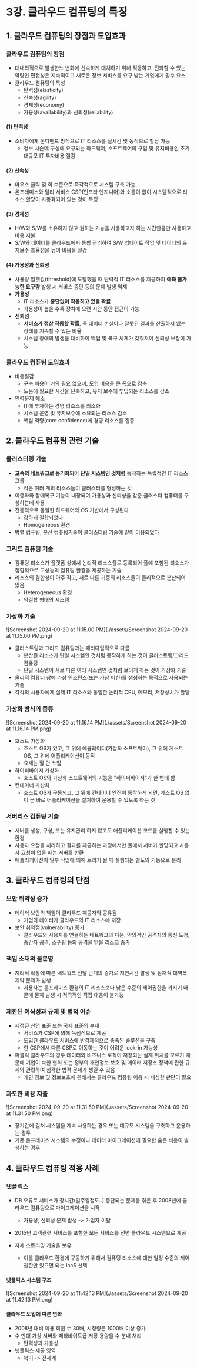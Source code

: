 # 3강. 클라우드 컴퓨팅의 특징

## 1. 클라우드 컴퓨팅의 장점과 도입효과

### 클라우드 컴퓨팅의 장점

- 대내외적으로 발생한느 변화에 신속하게 대처하기 위해 적응하고, 진화할 수 있는 역량인 민첩성은 지속적이고 새로운 정보 서비스를 요구 받는 기업에게 필수 요소
- 클라우드 컴퓨팅의 특성
  - 탄력성(elasticity)
  - 신속성(agility)
  - 경제성(economy)
  - 가용성(availability)과 신뢰성(reliability)



#### (1) 탄력성

- 소비자에게 온디맨드 방식으로 IT 리소스를 실시간 및 동적으로 할당 가능
  - 정보 시슽메 구성에 요구되는 하드웨어, 소프트웨어의 구입 및 유지비용인 초기 대규모 IT 투자비용 절감

#### (2) 신속성

- 마우스 클릭 몇 회 수준으로 즉각적으로 시스템 구축 가능
- 온프레미스와 달리 서비스 CSP(인프라 엔지니어)와 소통이 없이 시스템적으로 리소스 할당이 자동화되어 있는 것이 특징

#### (3) 경제성

- H/W와 S/W를 소유하지 않고 원하는 기능을 사용하고자 하는 시간만큼만 사용하고 비용 지불
- S/W와 데이터를 클라우드에서 통합 관리하여 S/W 업데이트 작업 및 데이터의 유지보수 효율성을 높여 비용을 절감

#### (4) 가용성과 신뢰성

- 사용량 임곗값(threshold)에 도달했을 때 탄력적 IT 리소스를 제공하여 **예측 불가능한 요구량** 발생 시 서비스 중단 등의 문제 발생 억제
- **가용성**
  - IT 리소스가 **중단없이 작동하고 있을 확률**
  - 가용성이 높을 수록 장치에 오랜 시간 동안 접근이 가능
- **신뢰성**
  - **서비스가 정상 작동할 확률**, 즉 데이터 손실이나 잘못된 결과를 산출하지 않는 상태를 지속할 수 있는 비율
  - 시스템 장애의 발생을 대비하여 백업 및 복구 체계가 갖춰져야 신뢰성 보장이 가능



### 클라우드 컴퓨팅 도입효과

- 비용절감
  - 구축 비용이 거의 필요 없으며, 도입 비용을 큰 폭으로 감축
  - 도움에 필요한 시간을 단축하고, 유지 보수에 투입되는 리소스를 감소
- 인력문제 해소
  - IT에 투자하는 경영 리소스를 최소화
  - 시스템 운영 및 유지보수에 소요되는 리소스 감소
  - 핵심 역량(core confidence)에 경영 리소스를 집중





## 2. 클라우드 컴퓨팅 관련 기술

### 클러스터링 기술

- **고속의 네트워크로 동기화**되어 **단일 시스템인 것처럼** 동작하는 독립적인 IT 리소스 그룹
  - 작은 여러 개의 리소스들이 클러스터를 형성하는 것
- 이중화와 장애복구 기능이 내장되어 가용성과 신뢰성을 갖춘 클러스터 컴퓨터를 구성하는데 사용
- 전통적으로 동일한 하드웨어와 OS 기반에서 구성된다
  - 강하게 결합되었다
  - Homogeneous 환경
- 병렬 컴퓨팅, 분산 컴퓨팅기술이 클러스터링 기술에 같이 이용되었다



### 그리드 컴퓨팅 기술

- 컴퓨팅 리소스가 플랫폼 상에서 논리적 리소스풀로 등록되어 풀에 포함된 리소스가 집합적으로 고성능의 컴퓨팅 환경을 제공하는 기술
- 리소스의 결합성이 아주 작고, 서로 다른 기종의 리소스들이 물리적으로 분산되어 있음
  - Heterogeneous 환경
  - 약결합 형태의 시스템



### 가상화 기술

![Screenshot 2024-09-20 at 11.15.00 PM](./assets/Screenshot 2024-09-20 at 11.15.00 PM.png)

- 클러스트링과 그리드 컴퓨팅과는 패러다임적으로 다름
  - 분산된 리소스가 단일 시스템인 것처럼 동작하게 하는 것이 클러스트링/그리드 컴퓨팅
  - 단일 시스템이 서로 다른 여러 시스템인 것처럼 보이게 하는 것이 가상화 기술
- 물리적 컴퓨터 상에 가상 인스턴스(또는 가상 머신)를 생성하는 목적으로 사용되는 기술
- 각각의 사용자에게 실제 IT 리소스와 동일한 논리적 CPU, 메모리, 저장상치가 할당



### 가상화 방식의 종류

![Screenshot 2024-09-20 at 11.16.14 PM](./assets/Screenshot 2024-09-20 at 11.16.14 PM.png)

- 호스트 가상화
  - 호스트 OS가 있고, 그 위에 에뮬레이터(가상화 소프트웨어), 그 위에 게스트 OS, 그 위에 어플리케이션이 동작
  - 요새는 잘 안 쓰임
- 하이퍼바이저 가상화
  - 호스트 OS와 가상화 소프트웨어의 기능을 "하이퍼바이저"가 한 번에 함
- 컨테이너 가상화
  - 호스트 OS가 구동되고, 그 위에 컨테이너 엔진이 동작하게 되면, 게스트 OS 없이 곧 바로 어플리케이션을 설치하여 운용할 수 있도록 하는 것



### 서버리스 컴퓨팅 기술

- 서버를 생성, 구성, 또는 유지관리 하지 않고도 애플리케이션 코드를 실행할 수 있는 환경
- 사용자 요청을 처리하고 결과를 제공하는 과정에서만 풀에서 서버가 할당되고 사용자 요청이 없을 때는 서버를 반환
- 애플리케이션이 일부 작업에 의해 트리거 될 때 실행되는 별도의 기능으로 분리



## 3. 클라우드 컴퓨팅의 단점

### 보안 취약성 증가

- 데이터 보안의 책임이 클라우드 제공자와 공유됨
  - 기업의 데이터가 클라우드의 IT 리소스에 저장
- 보안 취약점(vulnerability) 증가
  - 클라우드와 사용자를 연결하는 네트워크의 다운, 악의적인 공격자의 통신 도청, 중간자 공격, 스푸핑 등의 공격을 받을 리스크 증가



### 책임 소재의 불분명

- 지리적 확장에 따른 네트워크 전달 단계의 증가로 지연시간 발생 및 잠재적 대역폭 제약 문제가 발생
  - 사용자는 온프레미스 환경의 IT 리소스보다 낮은 수준의 제어권한을 가지기 때문에 문제 발생 시 적극적인 직접 대응이 불가능



### 제한된 이식성과 규제 및 법적 이슈

- 제정된 산업 표준 또는 국제 표준의 부재
  - 서비스가 CSP에 의해 독점적으로 제공
  - 도입된 클라우드 서비스에 반강제적으로 종속된 솔루션을 구축
  - 한 CSP에서 다른 CSP로 이동하는 것이 어려운 lock-in 가능성
- 퍼블릭 클라우드의 경우 데이터와 비즈니스 로직이 저장되는 실제 위치를 모르기 때문에 기업이 속한 협회 또는 정부의 개인정보 보호 및 데이터 저장소 정책에 관한 규제와 관련하여 심각한 법적 문제가 생길 수 있음
  - 개인 정보 및 정보보호에 관해서는 클라우드 컴퓨팅 이용 시 세심한 판단이 필요



### 과도한 비용 지출

![Screenshot 2024-09-20 at 11.31.50 PM](./assets/Screenshot 2024-09-20 at 11.31.50 PM.png)

- 장기간에 걸쳐 시스템을 계속 사용하는 경우 또는 대규모 시스템을 구축하고 운용하는 경우
- 기존 온프레미스 시스템의 수정이나 데이터 마이그레이션에 필요한 숨은 비용이 발생하는 경우





## 4. 클라우드 컴퓨팅 적용 사례

### 넷플릭스

- DB 오류로 서비스가 장시간(일주일정도..) 중단되는 문제를 겪은 후 2008년에 클라우드 컴퓨팅으로 마이그레이션을 시작
  - 가용성, 신뢰성 문제 발생 -> 가입자 이탈

- 2015년 고객관련 서비스를 포함한 모든 서비스를 전면 클라우드 시스템으로 제공
- 자체 스트리밍 기술을 보유
  - 이를 클라우드 환경에 구동하기 위해서 컴퓨팅 리소스에 대한 일정 수준의 제어 권한만 있으면 되는 IaaS 선택



#### 넷플릭스 시스템 구조

![Screenshot 2024-09-20 at 11.42.13 PM](./assets/Screenshot 2024-09-20 at 11.42.13 PM.png)



#### 클라우드 도입에 따른 변화

- 2008년 대비 이용 회원 수 30배, 시청량은 1000배 이상 증가
- 수 만대 가상 서버와 페타바이트급 저장 용량을 수 분내 처리
  - 탄력성과 가용성
- 넷플릭스 제공 영역
  - 북미 -> 전세계